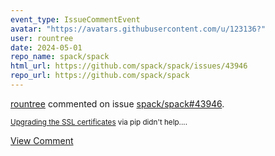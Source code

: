 ```yaml
---
event_type: IssueCommentEvent
avatar: "https://avatars.githubusercontent.com/u/123136?"
user: rountree
date: 2024-05-01
repo_name: spack/spack
html_url: https://github.com/spack/spack/issues/43946
repo_url: https://github.com/spack/spack
---
```


<a href='https://github.com/rountree' target='_blank'>rountree</a> commented on issue <a href='https://github.com/spack/spack/issues/43946' target='_blank'>spack/spack#43946</a>.

<small>[Upgrading the SSL certificates](https://devcommunity.x.com/t/cant-get-result-from-powertrack-request/138471) via pip didn't help....</small>

<a href='https://github.com/spack/spack/issues/43946' target='_blank'>View Comment</a>